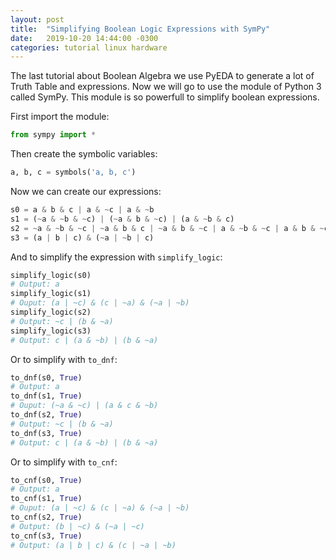 ```yaml
---
layout: post
title:  "Simplifying Boolean Logic Expressions with SymPy"
date:   2019-10-20 14:44:00 -0300
categories: tutorial linux hardware
---
```

The last tutorial about Boolean Algebra we use PyEDA to generate a lot of Truth Table and expressions. Now we will go to use the module of Python 3 called SymPy. This module is so powerfull to simplify boolean expressions.

First import the module:
```python
from sympy import *
```

Then create the symbolic variables:
```python
a, b, c = symbols('a, b, c')
```

Now we can create our expressions:
```python
s0 = a & b & c | a & ~c | a & ~b
s1 = (~a & ~b & ~c) | (~a & b & ~c) | (a & ~b & c)
s2 = ~a & ~b & ~c | ~a & b & c | ~a & b & ~c | a & ~b & ~c | a & b & ~c
s3 = (a | b | c) & (~a | ~b | c)
```

And to simplify the expression with `simplify_logic`:
```python
simplify_logic(s0)
# Output: a
simplify_logic(s1)
# Ouput: (a | ~c) & (c | ~a) & (~a | ~b)
simplify_logic(s2)
# Output: ~c | (b & ~a)
simplify_logic(s3)
# Output: c | (a & ~b) | (b & ~a)
```

Or to simplify with `to_dnf`:
```python
to_dnf(s0, True)
# Output: a
to_dnf(s1, True)
# Ouput: (~a & ~c) | (a & c & ~b)
to_dnf(s2, True)
# Output: ~c | (b & ~a)
to_dnf(s3, True)
# Output: c | (a & ~b) | (b & ~a)
```

Or to simplify with `to_cnf`:
```python
to_cnf(s0, True)
# Output: a
to_cnf(s1, True)
# Ouput: (a | ~c) & (c | ~a) & (~a | ~b)
to_cnf(s2, True)
# Output: (b | ~c) & (~a | ~c)
to_cnf(s3, True)
# Output: (a | b | c) & (c | ~a | ~b)
```